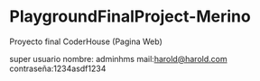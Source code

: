 # PlaygroundFinalProject-Merino
Proyecto final CoderHouse (Pagina Web)

super usuario
    nombre: adminhms
    mail:harold@harold.com
    contraseña:1234asdf1234
